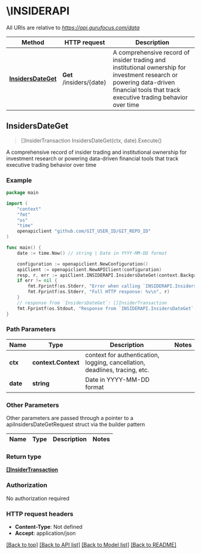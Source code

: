 # \INSIDERAPI

All URIs are relative to *https://api.gurufocus.com/data*

Method | HTTP request | Description
------------- | ------------- | -------------
[**InsidersDateGet**](INSIDERAPI.md#InsidersDateGet) | **Get** /insiders/{date} | A comprehensive record of insider trading and institutional ownership for investment research or powering data-driven financial tools that track executive trading behavior over time



## InsidersDateGet

> []InsiderTransaction InsidersDateGet(ctx, date).Execute()

A comprehensive record of insider trading and institutional ownership for investment research or powering data-driven financial tools that track executive trading behavior over time



### Example

```go
package main

import (
	"context"
	"fmt"
	"os"
    "time"
	openapiclient "github.com/GIT_USER_ID/GIT_REPO_ID"
)

func main() {
	date := time.Now() // string | Date in YYYY-MM-DD format

	configuration := openapiclient.NewConfiguration()
	apiClient := openapiclient.NewAPIClient(configuration)
	resp, r, err := apiClient.INSIDERAPI.InsidersDateGet(context.Background(), date).Execute()
	if err != nil {
		fmt.Fprintf(os.Stderr, "Error when calling `INSIDERAPI.InsidersDateGet``: %v\n", err)
		fmt.Fprintf(os.Stderr, "Full HTTP response: %v\n", r)
	}
	// response from `InsidersDateGet`: []InsiderTransaction
	fmt.Fprintf(os.Stdout, "Response from `INSIDERAPI.InsidersDateGet`: %v\n", resp)
}
```

### Path Parameters


Name | Type | Description  | Notes
------------- | ------------- | ------------- | -------------
**ctx** | **context.Context** | context for authentication, logging, cancellation, deadlines, tracing, etc.
**date** | **string** | Date in YYYY-MM-DD format | 

### Other Parameters

Other parameters are passed through a pointer to a apiInsidersDateGetRequest struct via the builder pattern


Name | Type | Description  | Notes
------------- | ------------- | ------------- | -------------


### Return type

[**[]InsiderTransaction**](InsiderTransaction.md)

### Authorization

No authorization required

### HTTP request headers

- **Content-Type**: Not defined
- **Accept**: application/json

[[Back to top]](#) [[Back to API list]](../README.md#documentation-for-api-endpoints)
[[Back to Model list]](../README.md#documentation-for-models)
[[Back to README]](../README.md)

